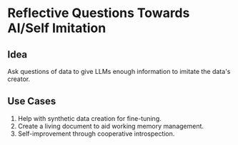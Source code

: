 # Reflective Questions Towards AI/Self Imitation

## Idea

Ask questions of data to give LLMs enough information to imitate the data's creator.

## Use Cases

1. Help with synthetic data creation for fine-tuning.
2. Create a living document to aid working memory management.
3. Self-improvement through cooperative introspection.
